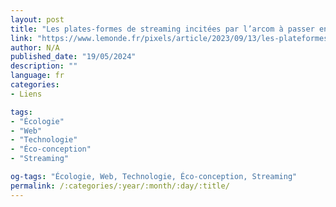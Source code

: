 ```yaml
---
layout: post
title: "Les plates-formes de streaming incitées par l’arcom à passer en mode économie"
link: "https://www.lemonde.fr/pixels/article/2023/09/13/les-plateformes-de-streaming-incitees-par-l-arcom-a-passer-en-mode-economie_6189194_4408996.html"
author: N/A
published_date: "19/05/2024"
description: ""
language: fr
categories:
- Liens

tags:
- "Écologie"
- "Web"
- "Technologie"
- "Éco-conception"
- "Streaming"

og-tags: "Écologie, Web, Technologie, Éco-conception, Streaming"
permalink: /:categories/:year/:month/:day/:title/
---
```

